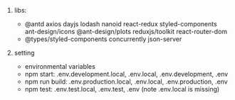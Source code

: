 1. libs: 
   - @antd axios dayjs lodash nanoid react-redux styled-components ant-design/icons @ant-design/plots reduxjs/toolkit react-router-dom
   - @types/styled-components concurrently json-server

2. setting
   - environmental variables
   - npm start: .env.development.local, .env.local, .env.development, .env
   - npm run build: .env.production.local, .env.local, .env.production, .env
   - npm test: .env.test.local, .env.test, .env (note .env.local is missing)